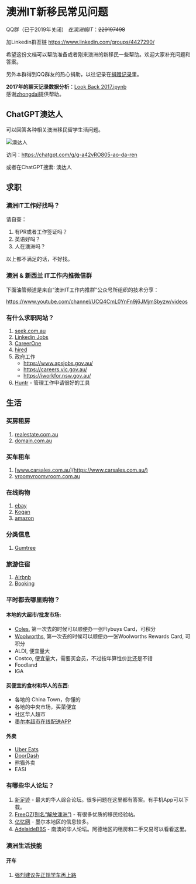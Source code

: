# 澳洲IT新移民常见问题

QQ群（已于2019年关闭） *在澳洲搞IT*：~~229197498~~

加Linkedin群互链 https://www.linkedin.com/groups/4427290/

希望这份文档可以帮助准备或者刚来澳洲的新移民一些帮助。欢迎大家补充问题和答案。

另外本群得到QQ群友的热心捐助，以往记录在[捐赠记录](/donate.md)里。

**2017年的聊天记录数据分析**：[Look Back 2017.ipynb](/Look%20Back%202017.ipynb)  
感谢[zhongdai](https://github.com/zhongdai)提供帮助。

## ChatGPT澳达人

可以回答各种相关澳洲移民留学生活问题。

![澳达人](https://github.com/user-attachments/assets/5cb0a4ca-5133-4820-9b57-ae60e9568bc7)

访问：https://chatgpt.com/g/g-a42vRO805-ao-da-ren

或者在ChatGPT搜索: 澳达人


## 求职

### 澳洲IT工作好找吗？
请自查：
1. 有PR或者工作签证吗？
2. 英语好吗？
3. 人在澳洲吗？

以上都不满足的话，不好找。

### 澳洲 & 新西兰 IT工作内推微信群

下面油管频道是来自“澳洲IT工作内推群”公众号所组织的技术分享：

https://www.youtube.com/channel/UCQ4CmL0YnFn9j6JMjmSbyzw/videos

### 有什么求职网站？
1. [seek.com.au](http://seek.com.au)
2. [Linkedin Jobs](https://www.linkedin.com/jobs/)
3. [CareerOne](https://www.careerone.com.au/)
4. [hired](https://hired.com/home)
5. 政府工作
    - https://www.apsjobs.gov.au/
    - https://careers.vic.gov.au/
    - https://iworkfor.nsw.gov.au/
6. [Huntr](http://huntr.co/) - 管理工作申请很好的工具

## 生活

### 买房租房
1. [realestate.com.au](https://www.realestate.com.au/)
2. [domain.com.au](https://www.domain.com.au/)

### 买车租车
1. [www.carsales.com.au](https://www.carsales.com.au/)
2. [vroomvroomvroom.com.au](https://www.vroomvroomvroom.com.au/)

### 在线购物
1. [ebay](https://www.ebay.com.au/)
2. [Kogan](https://www.kogan.com/au/)
3. [amazon](https://www.amazon.com.au/)

### 分类信息
1. [Gumtree](https://www.gumtree.com.au/)

### 旅游住宿
1. [Airbnb](https://www.airbnb.com.au/)
2. [Booking](https://www.booking.com/)

### 平时都去哪里购物？

#### 本地的大超市/批发市场:
- [Coles](https://www.coles.com.au/), 第一次去的时候可以顺便办一张Flybuys Card，可积分 
- [Woolworths](https://www.woolworths.com.au/), 第一次去的时候可以顺便办一张Woolworths Rewards Card, 可积分
- ALDI, 便宜量大
- Costco, 便宜量大，需要买会员，不过按年算性价比还是不错
- Foodland
- IGA

#### 买便宜的食材和华人的东西:
- 各地的 China Town，你懂的
- 各地的中央市场，买菜便宜
- 社区华人超市
- [墨尔本超市在线配送APP](https://play.google.com/store/apps/details?id=com.xilu.daao&hl=zh&gl=US&pli=1)

#### 外卖
- [Uber Eats](https://www.ubereats.com/au)
- [DoorDash](https://www.doordash.com/en-AU)
- 熊猫外卖
- EASI

### 有哪些华人论坛？
1. [新足迹](https://www.oursteps.com.au/bbs/) - 最大的华人综合论坛。很多问题在这里都有答案。有手机App可以下载。
2. [FreeOZ(别名“解放澳洲”)](http://www.freeoz.org/) - 有很多优质的移民经验帖。
3. [亿忆网](http://www.yeeyi.com) - 墨尔本地区的信息较多。
4. [AdelaideBBS](http://adelaidebbs.com/bbs/forum.php) - 南澳的华人论坛。阿德地区的租房和二手交易可以看看这里。

### 澳洲生活技能

#### 开车
1. [强烈建议先正规学车再上路](http://www.raa.com.au/motoring-and-road-safety/learning-to-drive/take-the-online-learners-test)
